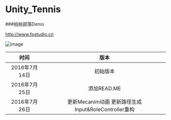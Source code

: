 # Unity_Tennis

###拍拍部落Demo

http://www.fostudio.cn

![image](https://github.com/zhangjia517/Unity_Tennis/blob/master/Client/Assets/Screenshot/paipaiDemo.png)

时间          | 版本
| :--------:  | :--------------:| 
2016年7月14日 |  初始版本
2016年7月25日 | 添加READ.ME
2016年7月26日 | 更新Mecanim动画 更新路径生成 Input&RoleController重构
